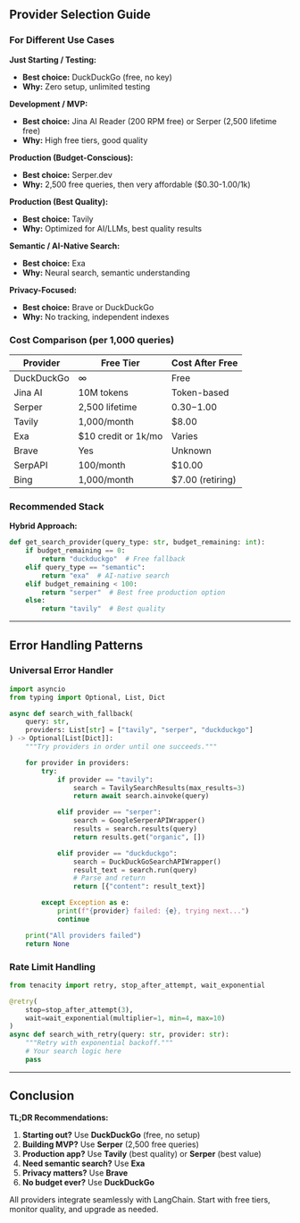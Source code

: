 ## Provider Selection Guide

### For Different Use Cases

**Just Starting / Testing:**
- **Best choice:** DuckDuckGo (free, no key)
- **Why:** Zero setup, unlimited testing

**Development / MVP:**
- **Best choice:** Jina AI Reader (200 RPM free) or Serper (2,500 lifetime free)
- **Why:** High free tiers, good quality

**Production (Budget-Conscious):**
- **Best choice:** Serper.dev
- **Why:** 2,500 free queries, then very affordable ($0.30-1.00/1k)

**Production (Best Quality):**
- **Best choice:** Tavily
- **Why:** Optimized for AI/LLMs, best quality results

**Semantic / AI-Native Search:**
- **Best choice:** Exa
- **Why:** Neural search, semantic understanding

**Privacy-Focused:**
- **Best choice:** Brave or DuckDuckGo
- **Why:** No tracking, independent indexes

### Cost Comparison (per 1,000 queries)

| Provider | Free Tier | Cost After Free |
|----------|-----------|-----------------|
| DuckDuckGo | ∞ | Free |
| Jina AI | 10M tokens | Token-based |
| Serper | 2,500 lifetime | $0.30-$1.00 |
| Tavily | 1,000/month | $8.00 |
| Exa | $10 credit or 1k/mo | Varies |
| Brave | Yes | Unknown |
| SerpAPI | 100/month | $10.00 |
| Bing | 1,000/month | $7.00 (retiring) |

### Recommended Stack

**Hybrid Approach:**
```python
def get_search_provider(query_type: str, budget_remaining: int):
    if budget_remaining == 0:
        return "duckduckgo"  # Free fallback
    elif query_type == "semantic":
        return "exa"  # AI-native search
    elif budget_remaining < 100:
        return "serper"  # Best free production option
    else:
        return "tavily"  # Best quality
```

---

## Error Handling Patterns

### Universal Error Handler

```python
import asyncio
from typing import Optional, List, Dict

async def search_with_fallback(
    query: str,
    providers: List[str] = ["tavily", "serper", "duckduckgo"]
) -> Optional[List[Dict]]:
    """Try providers in order until one succeeds."""

    for provider in providers:
        try:
            if provider == "tavily":
                search = TavilySearchResults(max_results=3)
                return await search.ainvoke(query)

            elif provider == "serper":
                search = GoogleSerperAPIWrapper()
                results = search.results(query)
                return results.get("organic", [])

            elif provider == "duckduckgo":
                search = DuckDuckGoSearchAPIWrapper()
                result_text = search.run(query)
                # Parse and return
                return [{"content": result_text}]

        except Exception as e:
            print(f"{provider} failed: {e}, trying next...")
            continue

    print("All providers failed")
    return None
```

### Rate Limit Handling

```python
from tenacity import retry, stop_after_attempt, wait_exponential

@retry(
    stop=stop_after_attempt(3),
    wait=wait_exponential(multiplier=1, min=4, max=10)
)
async def search_with_retry(query: str, provider: str):
    """Retry with exponential backoff."""
    # Your search logic here
    pass
```

---

## Conclusion

**TL;DR Recommendations:**

1. **Starting out?** Use **DuckDuckGo** (free, no setup)
2. **Building MVP?** Use **Serper** (2,500 free queries)
3. **Production app?** Use **Tavily** (best quality) or **Serper** (best value)
4. **Need semantic search?** Use **Exa**
5. **Privacy matters?** Use **Brave**
6. **No budget ever?** Use **DuckDuckGo**

All providers integrate seamlessly with LangChain. Start with free tiers, monitor quality, and upgrade as needed.
